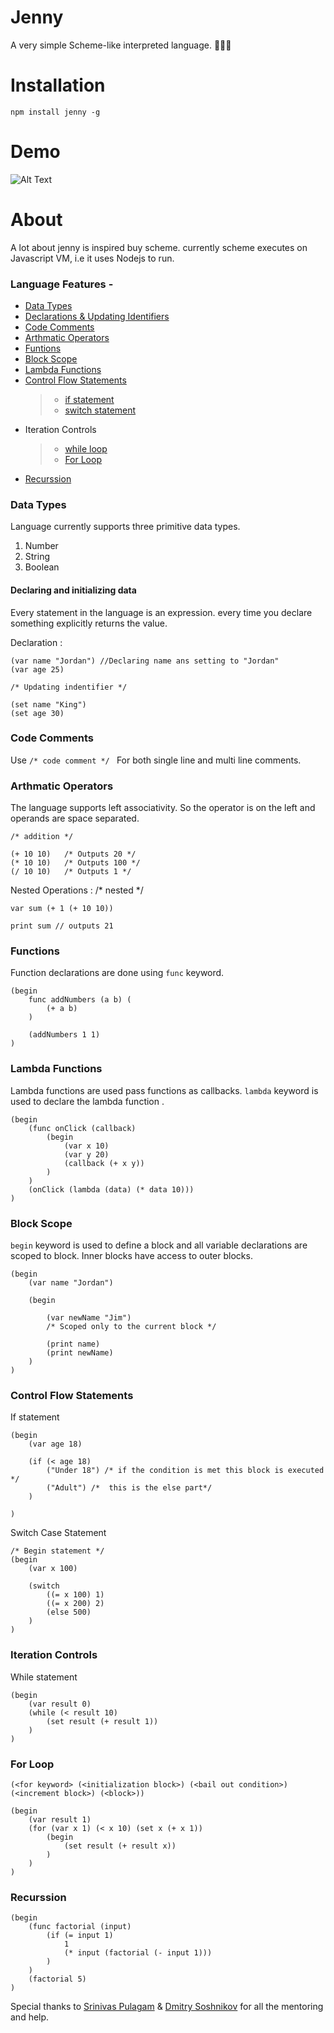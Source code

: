 # Jenny
A very simple Scheme-like interpreted language. 👨🏻‍💻

#  Installation

```npm install jenny -g```

# Demo
![Alt Text](https://github.com/gs-akhan/Jenny/blob/master/assets/demo.gif?raw=true)


# About
A lot about jenny is inspired buy scheme. currently scheme executes on Javascript VM, i.e it uses Nodejs to run.


### Language Features - 

* [Data Types](#Data-types)
* [Declarations & Updating Identifiers](#declarations-&-updating-identifiers)
* [Code Comments](#code-comments)
* [Arthmatic Operators](#arthmatic-operators)
* [Funtions](#functions)
* [Block Scope](#block-scope)
* [Lambda Functions](#lambda-functions)
* [Control Flow Statements](#control-flow-statements)
    >* [if statement](#if-statement)
    >* [switch statement](#switch-statement)
* Iteration Controls
    >* [while loop](#while-loop)
    >* [For Loop](#for-loop)
* [Recurssion](#recurssion)


### Data Types
Language currently supports three primitive data types.
1. Number 
2. String 
3. Boolean

#### Declaring and initializing data 

Every statement in the language is an expression. every time you declare something explicitly returns the value. 

Declaration : 
```
(var name "Jordan") //Declaring name ans setting to "Jordan"
(var age 25) 

/* Updating indentifier */

(set name "King")
(set age 30)

```

### Code Comments

Use  `/* code comment */ ` For both single line and multi line comments. 


### Arthmatic Operators

The language supports left associativity. So the operator is on the left and operands are space separated. 

```
/* addition */

(+ 10 10)   /* Outputs 20 */
(* 10 10)   /* Outputs 100 */
(/ 10 10)   /* Outputs 1 */

```


Nested Operations :
/* nested */

```
var sum (+ 1 (+ 10 10))

print sum // outputs 21

```

### Functions 
Function declarations are done using `func` keyword. 

```
(begin
    func addNumbers (a b) (
        (+ a b)
    )

    (addNumbers 1 1)
)
```

### Lambda Functions
Lambda functions are used pass functions as callbacks. 
`lambda` keyword is used to declare the lambda function . 

```
(begin 
    (func onClick (callback)
        (begin 
            (var x 10)
            (var y 20)
            (callback (+ x y)) 
        )
    )
    (onClick (lambda (data) (* data 10)))
)

```


### Block Scope
`begin` keyword is used to define a block and all variable declarations are scoped to block. 
Inner blocks have access to outer blocks. 

```
(begin
    (var name "Jordan") 

    (begin

        (var newName "Jim")
        /* Scoped only to the current block */

        (print name)
        (print newName)
    )
)

```

### Control Flow Statements
If statement 

```
(begin 
    (var age 18)

    (if (< age 18) 
        ("Under 18") /* if the condition is met this block is executed */
        ("Adult") /*  this is the else part*/
    )

)

```

Switch Case Statement

```
/* Begin statement */
(begin 
    (var x 100)

    (switch 
        ((= x 100) 1)
        ((= x 200) 2)
        (else 500)
    )
)
```

### Iteration Controls

While statement
```
(begin
    (var result 0) 
    (while (< result 10)
        (set result (+ result 1))
    )
)

```

### For Loop
`(<for keyword> (<initialization block>) (<bail out condition>)  (<increment block>) (<block>))`
```
(begin
    (var result 1)
    (for (var x 1) (< x 10) (set x (+ x 1))
        (begin 
            (set result (+ result x))
        )
    )
)

```

### Recurssion

```
(begin 
    (func factorial (input)
        (if (= input 1)
            1
            (* input (factorial (- input 1)))
        )
    )   
    (factorial 5)
)
```


Special thanks to [Srinivas Pulagam](https://github.com/gs-spulagam) & [Dmitry Soshnikov](https://github.com/DmitrySoshnikov) for all the mentoring and help.
